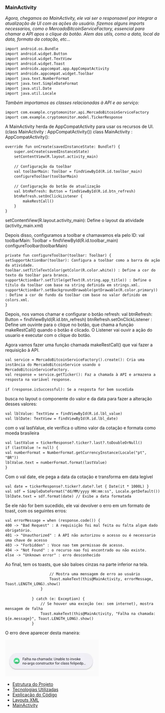 ### MainActivity

*Agora, chegamos ao MainActivity, ele vai ser o responsavel por integrar a atualização de UI com as ações do usuário.
fizemos alguns imports necessarios, como o MercadoBitcoinServiceFactory, essencial para chamar a API apos o clique do botão.
Alem das utils, como a data, local da data, formato da cotação, etc...*

```
import android.os.Bundle
import android.widget.Button
import android.widget.TextView
import android.widget.Toast
import androidx.appcompat.app.AppCompatActivity
import androidx.appcompat.widget.Toolbar
import java.text.NumberFormat
import java.text.SimpleDateFormat
import java.util.Date
import java.util.Locale
```
*Também importamos as classes relacionadas à API e ao serviço:*
```
import com.example.cryptomonitor.api.MercadoBitcoinServiceFactory
import com.example.cryptomonitor.model.TickerResponse
```

A MainActivity herda de AppCompatActivity para usar os recursos de UI. (class MainActivity : AppCompatActivity())
class MainActivity : AppCompatActivity():

```
override fun onCreate(savedInstanceState: Bundle?) {
    super.onCreate(savedInstanceState)
    setContentView(R.layout.activity_main)
    
    // Configuração da toolbar
    val toolbarMain: Toolbar = findViewById(R.id.toolbar_main)
    configureToolbar(toolbarMain)
    
    // Configuração do botão de atualização
    val btnRefresh: Button = findViewById(R.id.btn_refresh)
    btnRefresh.setOnClickListener {
        makeRestCall()
    }
}
```

setContentView(R.layout.activity_main): Define o layout da atividade (activity_main.xml)

Depois disso, configuramos a toolbar e chamavamos ela pelo ID: val toolbarMain: Toolbar = findViewById(R.id.toolbar_main)
configureToolbar(toolbarMain)

```
private fun configureToolbar(toolbar: Toolbar) {
setSupportActionBar(toolbar): Configura a toolbar como a barra de ação da atividade.
toolbar.setTitleTextColor(getColor(R.color.white)) : Define a cor do texto da toolbar para branco.
supportActionBar?.setTitle(getText(R.string.app_title)) : Define o título da toolbar com base na string definida em strings.xml.
supportActionBar?.setBackgroundDrawable(getDrawable(R.color.primary)) : Define a cor de fundo da toolbar com base no valor definido em colors.xml.
}
```
Depois, nos vamos chamar e configurar o botão refresh:
val btnRefresh: Button = findViewById(R.id.btn_refresh)
btnRefresh.setOnClickListener : Define um ouvinte para o clique no botão, que chama a função makeRestCall() quando o botão é clicado. O Listener vai ouvir a ação do usuario e executar com o clique do botão.

Agora vamos fazer uma função chamada makeRestCall() que vai fazer a requisição à API.
```
val service = MercadoBitcoinServiceFactory().create(): Cria uma instância do MercadoBitcoinService usando o MercadoBitcoinServiceFactory.
val response = service.getTicker(): Faz a chamada à API e armazena a resposta na variável response.

if (response.isSuccessful): Se a resposta for bem sucedida
```
busca no layout o componente do valor e da data para fazer a alteração desses valores:
```
val lblValue: TextView = findViewById(R.id.lbl_value)
val lblDate: TextView = findViewById(R.id.lbl_date)
```
com o val lastValue, ele verifica o ultimo valor da cotação e formata como moeda brasileira
```
val lastValue = tickerResponse?.ticker?.last?.toDoubleOrNull()
if (lastValue != null) {
val numberFormat = NumberFormat.getCurrencyInstance(Locale("pt", "BR"))
lblValue.text = numberFormat.format(lastValue)
}
```
Com o val date, ele pega a data da cotação e transforma em data legível
```
val date = tickerResponse?.ticker?.date?.let { Date(it * 1000L) }
val sdf = SimpleDateFormat("dd/MM/yyyy HH:mm:ss", Locale.getDefault())
lblDate.text = sdf.format(date) // Exibe a data formatada
```
Se ele não for bem sucedido, ele vai devolver o erro em um formato de toast, com os seguintes erros:
```
val errorMessage = when (response.code()) {
400 -> "Bad Request" : A requisição foi mal feita ou falta algum dado obrigatório.
401 -> "Unauthorized" : A API não autorizou o acesso ou é necessario uma chave de acesso
403 -> "Forbidden" : Voce nao tem permissao de acesso.
404 -> "Not Found" : o recurso nao foi encontrado ou não existe.
else -> "Unknown error" : erro desconhecido
```
Ao final, tem os toasts, que são baloes cinzas na parte inferior na tela.

```
                    // Mostra uma mensagem de erro ao usuário
                    Toast.makeText(this@MainActivity, errorMessage, Toast.LENGTH_LONG).show()
                }

            } catch (e: Exception) {
                // Se houver uma exceção (ex: sem internet), mostra mensagem de falha
                Toast.makeText(this@MainActivity, "Falha na chamada: ${e.message}", Toast.LENGTH_LONG).show()
            }
```

O erro deve aparecer desta maneira:

![erro](imagens/erro.webp)


- [Estrutura do Projeto](estrutura_projeto.md)
- [Tecnologias Utilizadas](tecnologias_utilizadas.md)
- [Explicação do Código](explicacao_codigo.md)
- [Layouts XML](layouts.md)
- [MainActivity](mainactivity.md)
